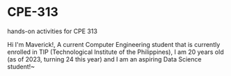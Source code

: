 # CPE-313
hands-on activities for CPE 313

Hi I'm Maverick!,
A current Computer Engineering student that is currently enrolled in TIP (Technological Institute of the Philippines), I am 20 years old (as of 2023, turning 24 this year) and I am an aspiring Data Science student!~ 
